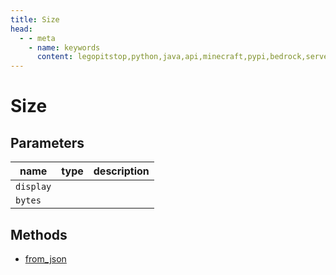 ```yaml
---
title: Size
head:
  - - meta
    - name: keywords
      content: legopitstop,python,java,api,minecraft,pypi,bedrock,servers,pythonpackage,serverjars
---
```


# Size

## Parameters

| name      | type | description |
| --------- | ---- | ----------- |
| `display` |      |             |
| `bytes`   |      |             |

## Methods

- [from_json](#from-json)
